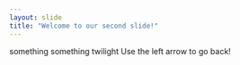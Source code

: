 ```yaml
---
layout: slide
title: "Welcome to our second slide!"
---
```

something something twilight
Use the left arrow to go back!

